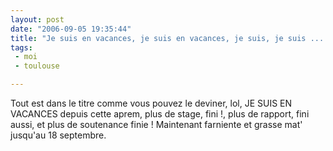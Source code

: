 ```yaml
---
layout: post
date: "2006-09-05 19:35:44"
title: "Je suis en vacances, je suis en vacances, je suis, je suis ...."
tags:
 - moi
 - toulouse

---
```


Tout est dans le titre comme vous pouvez le deviner, lol, JE SUIS EN VACANCES depuis cette aprem, plus de stage, fini !, plus de rapport, fini aussi, et plus de soutenance finie ! Maintenant farniente et grasse mat' jusqu'au 18 septembre.
